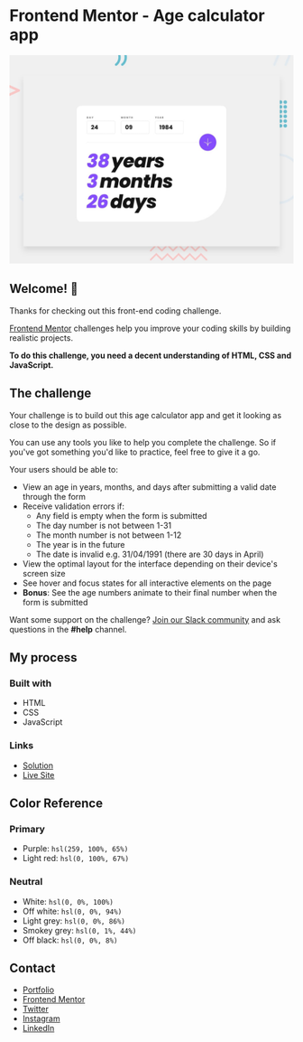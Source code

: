 # Frontend Mentor - Age calculator app

![Design preview for the Age calculator app coding challenge](./design/desktop-preview.jpg)

## Welcome! 👋

Thanks for checking out this front-end coding challenge.

[Frontend Mentor](https://www.frontendmentor.io) challenges help you improve your coding skills by building realistic projects.

**To do this challenge, you need a decent understanding of HTML, CSS and JavaScript.**

## The challenge

Your challenge is to build out this age calculator app and get it looking as close to the design as possible.

You can use any tools you like to help you complete the challenge. So if you've got something you'd like to practice, feel free to give it a go.

Your users should be able to: 

- View an age in years, months, and days after submitting a valid date through the form
- Receive validation errors if:
  - Any field is empty when the form is submitted
  - The day number is not between 1-31
  - The month number is not between 1-12
  - The year is in the future
  - The date is invalid e.g. 31/04/1991 (there are 30 days in April)
- View the optimal layout for the interface depending on their device's screen size
- See hover and focus states for all interactive elements on the page
- **Bonus**: See the age numbers animate to their final number when the form is submitted

Want some support on the challenge? [Join our Slack community](https://www.frontendmentor.io/slack) and ask questions in the **#help** channel.

## My process

### Built with

- HTML
- CSS
- JavaScript

### Links

- [Solution](https://www.frontendmentor.io/solutions/age-calculator-app-m8A69SUIQo)
- [Live Site](https://aimarbustamante.github.io/Age-calculator-app/)

## Color Reference

### Primary

- Purple: `hsl(259, 100%, 65%)`
- Light red: `hsl(0, 100%, 67%)`

### Neutral

- White: `hsl(0, 0%, 100%)`
- Off white: `hsl(0, 0%, 94%)`
- Light grey: `hsl(0, 0%, 86%)`
- Smokey grey: `hsl(0, 1%, 44%)`
- Off black: `hsl(0, 0%, 8%)`

## Contact

- [Portfolio](https://aimarbusta.netlify.app/)
- [Frontend Mentor](https://www.frontendmentor.io/profile/AimarBustamante)
- [Twitter](https://twitter.com/aimarBusta)
- [Instagram](https://www.instagram.com/aimarbusta.dev/)
- [LinkedIn](https://www.linkedin.com/in/aimarbustamante/)
